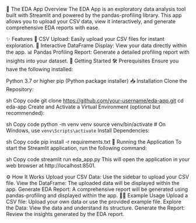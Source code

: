 

🧪 The EDA App
Overview
The EDA App is an exploratory data analysis tool built with Streamlit and powered by the pandas-profiling library. This app allows you to upload your CSV data, view it interactively, and generate comprehensive EDA reports with ease.



✨ Features
📂 CSV Upload: Easily upload your CSV files for instant exploration.
👀 Interactive DataFrame Display: View your data directly within the app.
📊 Pandas Profiling Report: Generate a detailed profiling report with insights into your dataset.
🚀 Getting Started
🛠️ Prerequisites
Ensure you have the following installed:

Python 3.7 or higher
pip (Python package installer)
📥 Installation
Clone the Repository:

sh
Copy code
git clone https://github.com/your-username/eda-app.git
cd eda-app
Create and Activate a Virtual Environment (optional but recommended):

sh
Copy code
python -m venv venv
source venv/bin/activate  # On Windows, use `venv\Scripts\activate`
Install Dependencies:

sh
Copy code
pip install -r requirements.txt
🏃 Running the Application
To start the Streamlit application, run the following command:

sh
Copy code
streamlit run eda_app.py
This will open the application in your web browser at http://localhost:8501.

⚙️ How It Works
Upload your CSV Data: Use the sidebar to upload your CSV file.
View the DataFrame: The uploaded data will be displayed within the app.
Generate EDA Report: A comprehensive report will be generated using pandas-profiling and displayed within the app.
🧑‍💻 Example Usage
Upload a CSV file: Upload your own data or use the provided example file.
Explore the Data: View the data and understand its structure.
Generate the Report: Review the insights generated by the EDA report.
